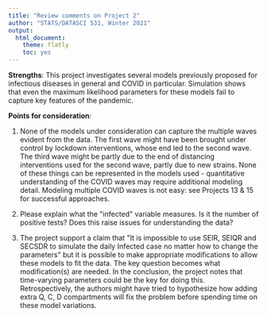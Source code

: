```yaml
---
title: "Review comments on Project 2"
author: "STATS/DATASCI 531, Winter 2021"
output:
  html_document:
    theme: flatly
    toc: yes
---
```


**Strengths**: This project investigates several models previously proposed for infectious diseases in general and COVID in particular. Simulation shows that even the maximum likelihood parameters for these models fail to capture key features of the pandemic.

**Points for consideration**:

1. None of the models under consideration can capture the multiple waves evident from the data. The first wave might have been brought under control by lockdown interventions, whose end led to the second wave. The third wave might be partly due to the end of distancing interventions used for the second wave, partly due to new strains. None of these things can be represented in the models used - quantitative understanding of the COVID waves may require additional modeling detail. Modeling multiple COVID waves is not easy: see Projects 13 & 15 for successful approaches.

2. Please explain what the "infected" variable measures. Is it the number of positive tests? Does this raise issues for understanding the data?

3. The project support a claim that "It is impossible to use SEIR, SEIQR and SECSDR to simulate the daily Infected case no matter how to change the parameters" but it is possible to make appropriate modifications to allow these models to fit the data. The key question becomes what modification(s) are needed. In the conclusion, the project notes that time-varying parameters could be the key for doing this. Retrospectively, the authors might have tried to hypothesize how adding extra Q, C, D compartments will fix the problem before spending time on these model variations. 




